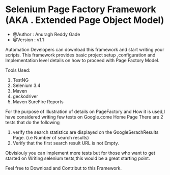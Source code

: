 # Selenium Page Factory Framework (AKA . Extended Page Object Model) 

* @Author : Anuragh Reddy Gade
* @Version : v1.1

Automation Developers can  download this framework and start writing your scripts. This framework provides basic project setup ,configuration and Implementation level details on how to proceed with Page Factory Model. 

Tools Used:
1. TestNG
2. Selenium 3.4
3. Maven 
4. geckodriver
5. Maven SureFire Reports

For the purpose of Illustration of details on PageFactory and How it is used,I have considered writing few tests on Google.come Home Page
There are 2 tests that do the following

1. verify the search statistics are displayed on the GoogleSerachResults Page. (i.e Number of search results)
2. Verify that the first search result URL is not Empty.

Obvisiouly you can implement more tests but for those who want to get started on Writing selenium tests,this would be a great starting point.

Feel free to Download and Contribut to this Framework. 
